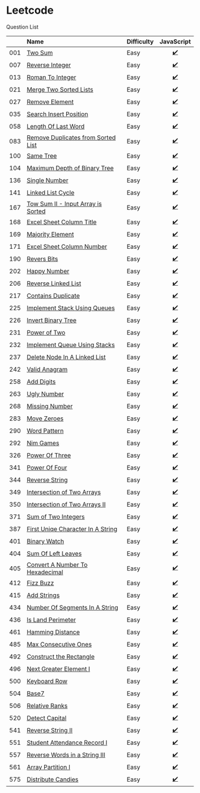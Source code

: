 # Leetcode
Question List

| |Name|Difficulty| JavaScript |
|---|:----|:----|:---:
001|[Two Sum](https://leetcode.com/problems/two-sum/?tab=Description)|Easy|[:heavy_check_mark:](https://github.com/lon-yang/leetcode/blob/master/001_TwoSum.js)
007|[Reverse Integer](https://leetcode.com/problems/reverse-integer/?tab=Description)|Easy|[:heavy_check_mark:](https://github.com/lon-yang/leetcode/blob/master/007_ReverseInteger.js)
013|[Roman To Integer](https://leetcode.com/problems/roman-to-integer/?tab=Description)|Easy|[:heavy_check_mark:](https://github.com/lon-yang/leetcode/blob/master/013_RomanToInteger.js)
021|[Merge Two Sorted Lists](https://leetcode.com/problems/merge-two-sorted-lists/#/description)|Easy|[:heavy_check_mark:](https://github.com/lon-yang/leetcode/blob/master/021_MergeTwoSortedLosts.js)
027|[Remove Element](https://leetcode.com/problems/remove-element/#/description)|Easy|[:heavy_check_mark:](https://github.com/lon-yang/leetcode/blob/master/027_RemoveElement.js)
035|[Search Insert Position](https://leetcode.com/problems/search-insert-position/#/description)|Easy|[:heavy_check_mark:](https://github.com/lon-yang/leetcode/blob/master/035_SearchInsertPosition.js)
058|[Length Of Last Word](https://leetcode.com/problems/length-of-last-word/#/description)|Easy|[:heavy_check_mark:](https://github.com/lon-yang/leetcode/blob/master/058_LengthOfLastWord.js)
083|[Remove Duplicates from Sorted List](https://leetcode.com/problems/remove-duplicates-from-sorted-list/#/description)|Easy|[:heavy_check_mark:](https://github.com/lon-yang/leetcode/blob/master/083_RemoveDuplicatesFromSortedList.js)
100|[Same Tree](https://leetcode.com/problems/same-tree/?tab=Description)|Easy|[:heavy_check_mark:](https://github.com/lon-yang/leetcode/blob/master/100_SameTree.js)
104|[Maximum Depth of Binary Tree](https://leetcode.com/problems/maximum-depth-of-binary-tree/?tab=Description#/description)|Easy|[:heavy_check_mark:](https://github.com/lon-yang/leetcode/blob/master/104_MaximunDepthOfBinaryTree.js)
136|[Single Number](https://leetcode.com/problems/single-number/?tab=Description)|Easy|[:heavy_check_mark:](https://github.com/lon-yang/leetcode/blob/master/136_SingleNumber.js)
141|[Linked List Cycle](https://leetcode.com/problems/linked-list-cycle/#/description)|Easy|[:heavy_check_mark:](https://github.com/lon-yang/leetcode/blob/master/141_LinkedListCycle.js)
167|[Tow Sum II - Input Array is Sorted](https://leetcode.com/problems/two-sum-ii-input-array-is-sorted/#/description)|Easy|[:heavy_check_mark:](https://github.com/lon-yang/leetcode/blob/master/167_TwoSumII_InputArrayIsSorted.js)
168|[Excel Sheet Column Title](https://leetcode.com/problems/excel-sheet-column-title/?tab=Description)|Easy|[:heavy_check_mark:](https://github.com/lon-yang/leetcode/blob/master/168_ExcelSheetColumnTitle.js)
169|[Majority Element](https://leetcode.com/problems/majority-element/?tab=Description)|Easy|[:heavy_check_mark:](https://github.com/lon-yang/leetcode/blob/master/169_MajorityElement.js)
171|[Excel Sheet Column Number](https://leetcode.com/problems/excel-sheet-column-number/?tab=Description)|Easy|[:heavy_check_mark:](https://github.com/lon-yang/leetcode/blob/master/171_ExcelSheetColumnNumber.js)
190|[Revers Bits](https://leetcode.com/problems/reverse-bits/#/description)|Easy|[:heavy_check_mark:](https://github.com/lon-yang/leetcode/blob/master/190_ReverseBits.js)
202|[Happy Number](https://leetcode.com/problems/happy-number/#/description)|Easy|[:heavy_check_mark:](https://github.com/lon-yang/leetcode/blob/master/202_HappyNumber.js)
206|[Reverse Linked List](https://leetcode.com/problems/reverse-linked-list/#/description)|Easy|[:heavy_check_mark:](https://github.com/lon-yang/leetcode/blob/master/206_ReverseLinkedList.js)
217|[Contains Duplicate](https://leetcode.com/problems/contains-duplicate/#/description)|Easy|[:heavy_check_mark:](https://github.com/lon-yang/leetcode/blob/master/217_ContainsDuplicate.js)
225|[Implement Stack Using Queues](https://leetcode.com/problems/implement-stack-using-queues/#/description)|Easy|[:heavy_check_mark:](https://github.com/lon-yang/leetcode/blob/master/225_ImplementStackUsingQueues.js)
226|[Invert Binary Tree](https://leetcode.com/problems/invert-binary-tree/#/description)|Easy|[:heavy_check_mark:](https://github.com/lon-yang/leetcode/blob/master/226_InvertBinaryTree.js)
231|[Power of Two](https://leetcode.com/problems/power-of-two/#/description)|Easy|[:heavy_check_mark:](https://github.com/lon-yang/leetcode/blob/master/231_PowerOfTwo.js)
232|[Implement Queue Using Stacks](https://leetcode.com/problems/implement-queue-using-stacks/#/description)|Easy|[:heavy_check_mark:](https://github.com/lon-yang/leetcode/blob/master/232_ImplementQueueUsingStack.js)
237|[Delete Node In A Linked List](https://leetcode.com/problems/delete-node-in-a-linked-list/#/description)|Easy|[:heavy_check_mark:](https://github.com/lon-yang/leetcode/blob/master/237_DeleteNodeInALinkedList.js)
242|[Valid Anagram](https://leetcode.com/problems/valid-anagram/#/description)|Easy|[:heavy_check_mark:](https://github.com/lon-yang/leetcode/blob/master/242_ValidAnagram.js)
258|[Add Digits](https://leetcode.com/problems/add-digits/?tab=Description)|Easy|[:heavy_check_mark:](https://github.com/lon-yang/leetcode/blob/master/258_AddDigits.js)
263|[Ugly Number](https://leetcode.com/problems/ugly-number/#/description)|Easy|[:heavy_check_mark:](https://github.com/lon-yang/leetcode/blob/master/263_UglyNumber.js)
268|[Missing Number](https://leetcode.com/problems/missing-number/?tab=Description)|Easy|[:heavy_check_mark:](https://github.com/lon-yang/leetcode/blob/master/268_MissingNumber.js)
283|[Move Zeroes](https://leetcode.com/problems/move-zeroes/#/description)|Easy|[:heavy_check_mark:](https://github.com/lon-yang/leetcode/blob/master/283_MoveZeroes.js)
290|[Word Pattern](https://leetcode.com/problems/word-pattern/#/description)|Easy|[:heavy_check_mark:](https://github.com/lon-yang/leetcode/blob/master/290_WordPattern.js)
292|[Nim Games](https://leetcode.com/problems/nim-game/?tab=Description)|Easy|[:heavy_check_mark:](https://github.com/lon-yang/leetcode/blob/master/292_NimGame.js)
326|[Power Of Three](https://leetcode.com/problems/power-of-three/#/description)|Easy|[:heavy_check_mark:](https://github.com/lon-yang/leetcode/blob/master/326_PowerOfThree.js)
341|[Power Of Four](https://leetcode.com/problems/power-of-four/#/description)|Easy|[:heavy_check_mark:](https://github.com/lon-yang/leetcode/blob/master/342_PowerOfFour.js)
344|[Reverse String](https://leetcode.com/problems/reverse-string/?tab=Description)|Easy|[:heavy_check_mark:](https://github.com/lon-yang/leetcode/blob/master/344_ReverseString.js)
349|[Intersection of Two Arrays](https://leetcode.com/problems/intersection-of-two-arrays/?tab=Description)|Easy|[:heavy_check_mark:](https://github.com/lon-yang/leetcode/blob/master/349_IntersectionofTwoArrays.js)
350|[Intersection of Two Arrays II](https://leetcode.com/problems/intersection-of-two-arrays-ii/#/description)|Easy|[:heavy_check_mark:](https://github.com/lon-yang/leetcode/blob/master/350_IntersectionOfTwoArraysII.js)
371|[Sum of Two Integers](https://leetcode.com/problems/sum-of-two-integers/?tab=Description)|Easy|[:heavy_check_mark:](https://github.com/lon-yang/leetcode/blob/master/371_SumofTwoIntegers.js)
387|[First Uniqe Character In A String](https://leetcode.com/problems/first-unique-character-in-a-string/#/description)|Easy|[:heavy_check_mark:](https://github.com/lon-yang/leetcode/blob/master/387_FirstUniqueCharacterInAString.js)
401|[Binary Watch](https://leetcode.com/problems/binary-watch/#/description)|Easy|[:heavy_check_mark:](https://github.com/lon-yang/leetcode/blob/master/401_BinaryWatch.js)
404|[Sum Of Left Leaves](https://leetcode.com/problems/sum-of-left-leaves/?tab=Description)|Easy|[:heavy_check_mark:](https://github.com/lon-yang/leetcode/blob/master/404_SumOfLeftLeaves.js)
405|[Convert A Number To Hexadecimal](https://leetcode.com/problems/convert-a-number-to-hexadecimal/#/description)|Easy|[:heavy_check_mark:](https://github.com/lon-yang/leetcode/blob/master/405_ConvertANumberToHexadecimal.js)
412|[Fizz Buzz](https://leetcode.com/problems/fizz-buzz/?tab=Description)|Easy|[:heavy_check_mark:](https://github.com/lon-yang/leetcode/blob/master/412_FizzBuzz.js)
415|[Add Strings](https://leetcode.com/problems/add-strings/#/description)|Easy|[:heavy_check_mark:](https://github.com/lon-yang/leetcode/blob/master/415_AddStrings.js)
434|[Number Of Segments In A String](https://leetcode.com/problems/number-of-segments-in-a-string/#/description)|Easy|[:heavy_check_mark:](https://github.com/lon-yang/leetcode/blob/master/434_NumberOfSegmentsInAString.js)
436|[Is Land Perimeter](https://leetcode.com/problems/island-perimeter/?tab=Description)|Easy|[:heavy_check_mark:](https://github.com/lon-yang/leetcode/blob/master/436_IslandPerimeter.js)
461|[Hamming Distance](https://leetcode.com/problems/hamming-distance/?tab=Description)|Easy|[:heavy_check_mark:](https://github.com/lon-yang/leetcode/blob/master/461_HammingDistance.js)
485|[Max Consecutive Ones](https://leetcode.com/problems/max-consecutive-ones/?tab=Description)|Easy|[:heavy_check_mark:](https://github.com/lon-yang/leetcode/blob/master/485_MaxConsecutiveOnes.js)
492|[Construct the Rectangle](https://leetcode.com/problems/construct-the-rectangle/#/description)|Easy|[:heavy_check_mark:](https://github.com/lon-yang/leetcode/blob/master/492_ConstructTheRectangle.js)
496|[Next Greater Element I](https://leetcode.com/problems/next-greater-element-i/#/description)|Easy|[:heavy_check_mark:](https://github.com/lon-yang/leetcode/blob/master/496_NextGreaterElementI.js)
500|[Keyboard Row](https://leetcode.com/problems/keyboard-row/?tab=Description)|Easy|[:heavy_check_mark:](https://github.com/lon-yang/leetcode/blob/master/500_KeyboardRow.js)
504|[Base7](https://leetcode.com/problems/base-7/?tab=Description)|Easy|[:heavy_check_mark:](https://github.com/lon-yang/leetcode/blob/master/504_Base7.js)
506|[Relative Ranks](https://leetcode.com/problems/relative-ranks/?tab=Description)|Easy|[:heavy_check_mark:](https://github.com/lon-yang/leetcode/blob/master/506_RelativeRanks.js)
520|[Detect Capital](https://leetcode.com/problems/relative-ranks/?tab=Description)|Easy|[:heavy_check_mark:](https://github.com/lon-yang/leetcode/blob/master/520_DetectCapital.js)
541|[Reverse String II](https://leetcode.com/problems/reverse-string-ii/#/description)|Easy|[:heavy_check_mark:](https://github.com/lon-yang/leetcode/blob/master/541_ReverseStringII.js)
551|[Student Attendance Record I](https://leetcode.com/problems/student-attendance-record-i/#/description)|Easy|[:heavy_check_mark:](https://github.com/lon-yang/leetcode/blob/master/551_StudentAttendanceRecordI.js)
557|[Reverse Words in a String III](https://leetcode.com/problems/reverse-words-in-a-string-iii/#/description)|Easy|[:heavy_check_mark:](https://github.com/lon-yang/leetcode/blob/master/557_ReverseWordsInAStringIII.js)
561|[Array Partition I](https://leetcode.com/problems/array-partition-i/#/description)|Easy|[:heavy_check_mark:](https://github.com/lon-yang/leetcode/blob/master/561_ArrayPartitionI.js)
575|[Distribute Candies](https://leetcode.com/problems/distribute-candies/#/description)|Easy|[:heavy_check_mark:](https://github.com/lon-yang/leetcode/blob/master/575_DistributeCandies.js)